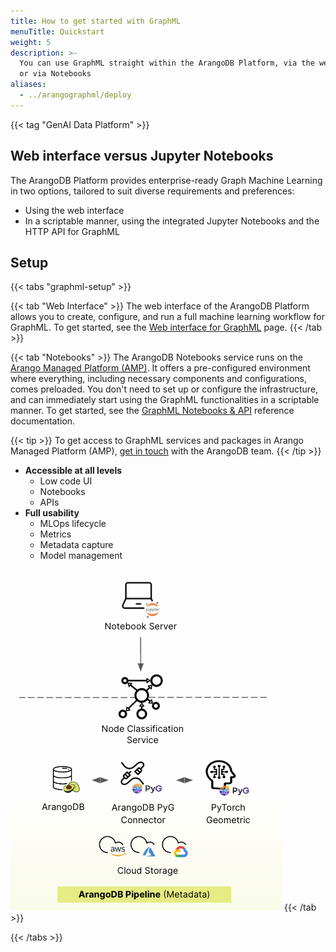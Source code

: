```yaml
---
title: How to get started with GraphML
menuTitle: Quickstart
weight: 5
description: >-
  You can use GraphML straight within the ArangoDB Platform, via the web interface
  or via Notebooks
aliases:
  - ../arangographml/deploy  
---
```

{{< tag "GenAI Data Platform" >}}

## Web interface versus Jupyter Notebooks

The ArangoDB Platform provides enterprise-ready Graph Machine Learning in two options,
tailored to suit diverse requirements and preferences: 
- Using the web interface
- In a scriptable manner, using the integrated Jupyter Notebooks and the HTTP API for GraphML

## Setup

{{< tabs "graphml-setup" >}}

{{< tab "Web Interface" >}}
The web interface of the ArangoDB Platform allows you to create, configure, and
run a full machine learning workflow for GraphML. To get started, see the
[Web interface for GraphML](ui.md) page.
{{< /tab >}}

{{< tab "Notebooks" >}}
The ArangoDB Notebooks service runs on the
[Arango Managed Platform (AMP)](https://dashboard.arangodb.cloud/home?utm_source=docs&utm_medium=cluster_pages&utm_campaign=docs_traffic).
It offers a pre-configured environment where everything,
including necessary components and configurations, comes preloaded. You don't
need to set up or configure the infrastructure, and can immediately start using the
GraphML functionalities in a scriptable manner. To get started, see the
[GraphML Notebooks & API](notebooks-api.md) reference documentation.

{{< tip >}}
To get access to GraphML services and packages in Arango Managed Platform (AMP),
[get in touch](https://www.arangodb.com/contact/)
with the ArangoDB team.
{{< /tip >}}

- **Accessible at all levels**
  - Low code UI
  - Notebooks
  - APIs
- **Full usability**
  - MLOps lifecycle
  - Metrics
  - Metadata capture
  - Model management

![ArangoGraphML Pipeline](../../images/ArangoGraphML_Pipeline.png)
{{< /tab >}}

{{< /tabs >}}